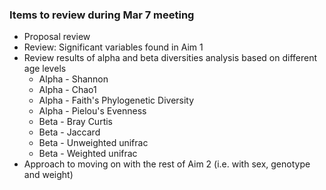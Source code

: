 ### Items to review during Mar 7 meeting ###
* Proposal review
* Review: Significant variables found in Aim 1
* Review results of alpha and beta diversities analysis based on different age levels
  * Alpha - Shannon
  * Alpha - Chao1
  * Alpha - Faith's Phylogenetic Diversity
  * Alpha - Pielou's Evenness
  * Beta - Bray Curtis
  * Beta - Jaccard
  * Beta - Unweighted unifrac
  * Beta - Weighted unifrac
* Approach to moving on with the rest of Aim 2 (i.e. with sex, genotype and weight)
